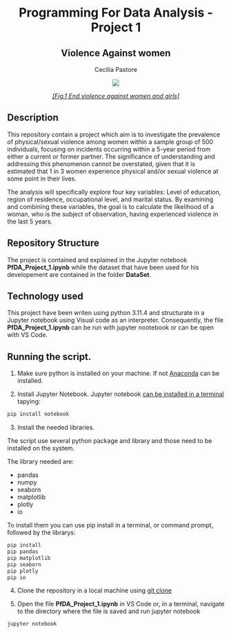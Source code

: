<h1 align="center">Programming For Data Analysis - Project 1</h1>
 <h2 align="center">Violence Against women</h2>

   <p align="center">
   Cecilia Pastore 

 <p align="center">
  <img src=https://content.presspage.com/uploads/722/1920_almosthalfstatdv-copy.png?10000>
</p>
<div>
  <p align="center"><a href="https://news.hackney.gov.uk/end-violence-against-women-and-girls-in-hackney/"><i>[Fig.1 End violence against women and girls]</i></a></center>
</div>

## Description

This repository contain a project which aim is to investigate the prevalence of physical/sexual violence among women within a sample group of 500 individuals, focusing on incidents occurring within a 5-year period from either a current or former partner. The significance of understanding and addressing this phenomenon cannot be overstated, given that it is estimated that 1 in 3 women experience physical and/or sexual violence at some point in their lives.

The analysis will specifically explore four key variables: Level of education, region of residence, occupational level, and marital status. By examining and combining these variables, the goal is to calculate the likelihood of a woman, who is the subject of observation, having experienced violence in the last 5 years.

## Repository Structure

The project is contained and explained in the Jupyter notebook **PfDA_Project_1.ipynb** while the dataset that have been used for his developement are contained in the folder **DataSet**.

## Technology used 

This project have been writen using python 3.11.4 and structurate in a Jupyter notebook using Visual code as an interpreter. Consequently, the file **PfDA_Project_1.ipynb** can be run with  jupyter nootebook or can be open with VS Code.

## Running the script.

1. Make sure python is installed on your machine. If not [Anaconda](https://www.anaconda.com/) can be installed.

2. Install Jupyter Notebook. Jupyter notebook [can be installed in a terminal](https://jupyter.org/install) tapying:

```python
pip install notebook
```
3. Install the  needed libraries.

The script use several python package and library and those need to be installed on the system.

The library needed are:
- pandas
- numpy
- seaborn 
- matplotlib
- plotly
- io 

To install them you can use pip install in a terminal, or command prompt, followed by the librarys:

```python
pip install 
pip pandas 
pip matplotlib 
pip seaborn
pip plotly
pip io
```
4. Clone the repository in a local machine  using [git clone](https://robots.net/how-to-guide/how-to-download-a-github-repository/)

5. Open the file **PfDA_Project_1.ipynb** in VS Code or, in a terminal, navigate to the directory where the file is saved and run jupyter notebook

```python
jupyter notebook
```
